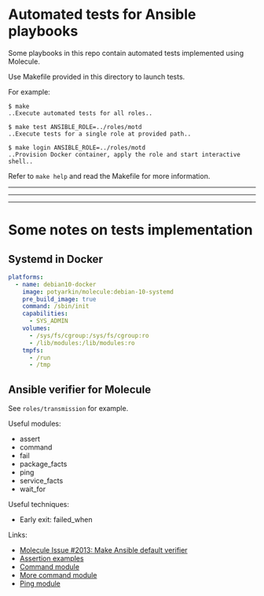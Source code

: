 # Automated tests for Ansible playbooks

Some playbooks in this repo contain automated tests implemented using
Molecule.

Use Makefile provided in this directory to launch tests.

For example:

```shell
$ make
..Execute automated tests for all roles..

$ make test ANSIBLE_ROLE=../roles/motd
..Execute tests for a single role at provided path..

$ make login ANSIBLE_ROLE=../roles/motd
..Provision Docker container, apply the role and start interactive shell..
```

Refer to `make help` and read the Makefile for more information.

---
---
---

# Some notes on tests implementation

## Systemd in Docker

```yaml
platforms:
  - name: debian10-docker
    image: potyarkin/molecule:debian-10-systemd
    pre_build_image: true
    command: /sbin/init
    capabilities:
      - SYS_ADMIN
    volumes:
      - /sys/fs/cgroup:/sys/fs/cgroup:ro
      - /lib/modules:/lib/modules:ro
    tmpfs:
      - /run
      - /tmp
```

## Ansible verifier for Molecule

See `roles/transmission` for example.

Useful modules:

- assert
- command
- fail
- package_facts
- ping
- service_facts
- wait_for

Useful techniques:

- Early exit: failed_when

Links:

- [Molecule Issue #2013: Make Ansible default verifier](https://github.com/ansible-community/molecule/issues/2013)
- [Assertion examples](https://github.com/ansible/ansible/blob/faa9533734a1ee3f0bb563704b277ffcc3a2423f/test/integration/targets/stat/tasks/main.yml#L29)
- [Command module](https://github.com/Caseraw/ansible_role_chrony/blob/620bcad8789f7638cde27e43167d98100ff74792/molecule/default/verify.yml)
- [More command module](https://github.com/alvistack/ansible-role-cri_tools/blob/fb52fe1c6c10e05d9992e960d6ab65ab6b7d1c6c/molecule/redhat-7/verify.yml)
- [Ping module](https://github.com/robertdebock/ansible-role-natrouter/blob/a12bd323dd0a86cedbb1d034b4574b20a8f5b73e/molecule/default/verify.yml)
